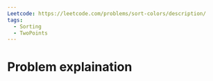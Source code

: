 ```yaml
---
Leetcode: https://leetcode.com/problems/sort-colors/description/
tags:
  - Sorting
  - TwoPoints
---
```

# Problem explaination
